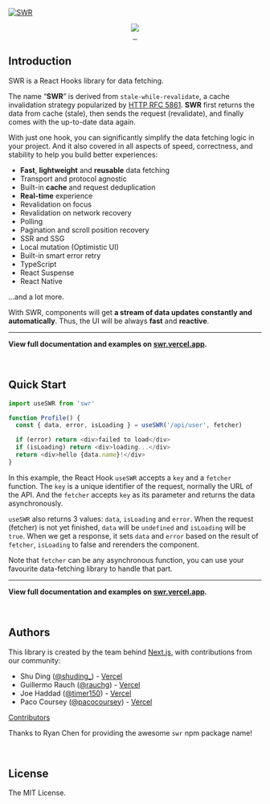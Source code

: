 [![SWR](https://assets.vercel.com/image/upload/v1572289618/swr/banner.png)](https://swr.vercel.app)

<p align="center">
  <a aria-label="Vercel logo" href="https://vercel.com">
    <img src="https://badgen.net/badge/icon/Made%20by%20Vercel?icon=zeit&label&color=black&labelColor=black">
  </a>
  <br/>
  <a aria-label="NPM version" href="https://www.npmjs.com/package/swr">
    <img alt="" src="https://badgen.net/npm/v/swr">
  </a>
  <a aria-label="Package size" href="https://bundlephobia.com/result?p=swr">
    <img alt="" src="https://badgen.net/bundlephobia/minzip/swr">
  </a>
  <a aria-label="License" href="https://github.com/vercel/swr/blob/main/LICENSE">
    <img alt="" src="https://badgen.net/npm/license/swr">
  </a>
</p>

## Introduction

SWR is a React Hooks library for data fetching.

The name “**SWR**” is derived from `stale-while-revalidate`, a cache invalidation strategy popularized by [HTTP RFC 5861](https://tools.ietf.org/html/rfc5861).
**SWR** first returns the data from cache (stale), then sends the request (revalidate), and finally comes with the up-to-date data again.

With just one hook, you can significantly simplify the data fetching logic in your project. And it also covered in all aspects of speed, correctness, and stability to help you build better experiences:

- **Fast**, **lightweight** and **reusable** data fetching
- Transport and protocol agnostic
- Built-in **cache** and request deduplication
- **Real-time** experience
- Revalidation on focus
- Revalidation on network recovery
- Polling
- Pagination and scroll position recovery
- SSR and SSG
- Local mutation (Optimistic UI)
- Built-in smart error retry
- TypeScript
- React Suspense
- React Native

...and a lot more.

With SWR, components will get **a stream of data updates constantly and automatically**. Thus, the UI will be always **fast** and **reactive**.

---

**View full documentation and examples on [swr.vercel.app](https://swr.vercel.app).**

<br/>

## Quick Start

```js
import useSWR from 'swr'

function Profile() {
  const { data, error, isLoading } = useSWR('/api/user', fetcher)

  if (error) return <div>failed to load</div>
  if (isLoading) return <div>loading...</div>
  return <div>hello {data.name}!</div>
}
```

In this example, the React Hook `useSWR` accepts a `key` and a `fetcher` function.
The `key` is a unique identifier of the request, normally the URL of the API. And the `fetcher` accepts
`key` as its parameter and returns the data asynchronously.

`useSWR` also returns 3 values: `data`, `isLoading` and `error`. When the request (fetcher) is not yet finished,
`data` will be `undefined` and `isLoading` will be `true`. When we get a response, it sets `data` and `error` based on the result
of `fetcher`, `isLoading` to false and rerenders the component.

Note that `fetcher` can be any asynchronous function, you can use your favourite data-fetching
library to handle that part.

---

**View full documentation and examples on [swr.vercel.app](https://swr.vercel.app).**

<br/>

## Authors

This library is created by the team behind [Next.js](https://nextjs.org), with contributions from our community:

- Shu Ding ([@shuding\_](https://x.com/shuding_)) - [Vercel](https://vercel.com)
- Guillermo Rauch ([@rauchg](https://x.com/rauchg)) - [Vercel](https://vercel.com)
- Joe Haddad ([@timer150](https://x.com/timer150)) - [Vercel](https://vercel.com)
- Paco Coursey ([@pacocoursey](https://x.com/pacocoursey)) - [Vercel](https://vercel.com)

[Contributors](https://github.com/vercel/swr/graphs/contributors)

Thanks to Ryan Chen for providing the awesome `swr` npm package name!

<br/>

## License

The MIT License.
